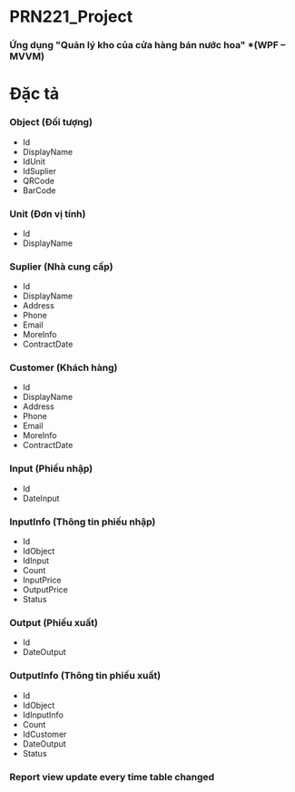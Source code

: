 # PRN221_Project
### Ứng dụng "Quản lý kho của cửa hàng bán nước hoa" *(WPF – MVVM)
# Đặc tả
### Object (Đối tượng)
- Id
- DisplayName
- IdUnit
- IdSuplier
- QRCode
- BarCode
### Unit (Đơn vị tính)
- Id
- DisplayName
### Suplier (Nhà cung cấp)
- Id
- DisplayName
- Address
- Phone
- Email
- MoreInfo
- ContractDate
### Customer (Khách hàng)
- Id
- DisplayName
- Address
- Phone
- Email
- MoreInfo
- ContractDate
### Input (Phiếu nhập)
- Id
- DateInput
### InputInfo (Thông tin phiếu nhập)
- Id
- IdObject
- IdInput
- Count
- InputPrice
- OutputPrice
- Status
### Output (Phiếu xuất)
- Id
- DateOutput
### OutputInfo (Thông tin phiếu xuất)
- Id
- IdObject
- IdInputInfo
- Count
- IdCustomer
- DateOutput
- Status
### Report view update every time table changed

